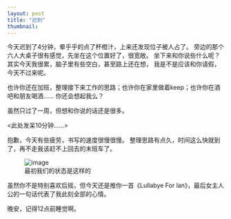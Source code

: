 ```yaml
---
layout: post
title: "迟到"
thumbnail: 
---
```


今天迟到了4分钟，晕乎乎的点了杯橙汁，上来还发现位子被人占了。
旁边的那个六人大桌子很有感觉，先坐在这个位置好了，很宽敞。
坐下来和你说些什么呢？其实今天我很累，脑子里有些空白，甚至路上还在想，
我是不是应该和你请假，今天不过来呢。

也许你还在加班，整理接下来工作的思路；也许你在家里做着keep；也许你在酒吧和朋友喝酒……
你还会想起我么？

虽然只过了一周，但想和你说的话还是很多。

<此处发呆10分钟……>

抱歉，今天有些疲劳，书写的速度很慢很慢。
整理思路有点久，时间这么快就到了，再不走我该赶不上回去的末班车了。

<figure>
	<img src="{{ site.baseurl }}/upload/haha.jpeg" alt="image">
	<figcaption>
		最初我们的状态是这样的
	</figcaption>
</figure>

虽然你不是特别喜欢后摇，但今天还是推你一首《Lullabye For lan》，最后女主人公的一句话代表了我此刻全部的心情。

晚安，记得12点前睡觉啊。






